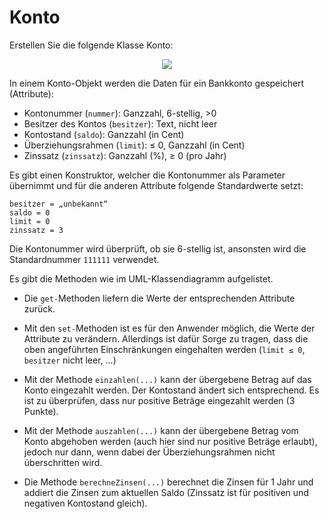 # Konto #

Erstellen Sie die folgende Klasse Konto:

<p align='center'>
<img src='http://pr-gse.googlecode.com/svn/wiki/uebungen/uml/Konto.jpg' />
</p>

In einem Konto-Objekt werden die Daten für ein Bankkonto gespeichert (Attribute):
  * Kontonummer (`nummer`): Ganzzahl, 6-stellig, >0
  * Besitzer des Kontos (`besitzer`): Text, nicht leer
  * Kontostand (`saldo`): Ganzzahl (in Cent)
  * Überziehungsrahmen (`limit`): ≤ 0, Ganzzahl (in Cent)
  * Zinssatz (`zinssatz`): Ganzzahl (%), ≥ 0 (pro Jahr)

Es gibt einen Konstruktor, welcher die Kontonummer als Parameter übernimmt und für die anderen Attribute folgende Standardwerte setzt:
```
besitzer = „unbekannt“
saldo = 0
limit = 0
zinssatz = 3
```
Die Kontonummer wird überprüft, ob sie 6-stellig ist, ansonsten wird die Standardnummer `111111` verwendet.

Es gibt die Methoden wie im UML-Klassendiagramm aufgelistet.

  * Die `get-`Methoden liefern die Werte der entsprechenden Attribute zurück.
  * Mit den `set-`Methoden ist es für den Anwender möglich, die Werte der Attribute zu verändern. Allerdings ist dafür Sorge zu tragen, dass die oben angeführten Einschränkungen eingehalten werden (`limit ≤ 0`, `besitzer` nicht leer, ...)

  * Mit der Methode `einzahlen(...)` kann der übergebene Betrag auf das Konto eingezahlt werden. Der Kontostand ändert sich entsprechend. Es ist zu überprüfen, dass nur positive Beträge eingezahlt werden (3 Punkte).
  * Mit der Methode `auszahlen(...)` kann der übergebene Betrag vom Konto abgehoben werden (auch hier sind nur positive Beträge erlaubt), jedoch nur dann, wenn dabei der Überziehungsrahmen nicht überschritten wird.
  * Die Methode `berechneZinsen(...)` berechnet die Zinsen für 1 Jahr und addiert die Zinsen zum aktuellen Saldo (Zinssatz ist für positiven und negativen Kontostand gleich).